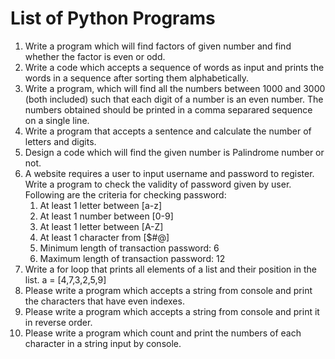# List of Python Programs

1. Write a program which will find factors of given number and find whether the factor is even or odd.
2. Write a code which accepts a sequence of words as input and prints the words in a sequence after sorting them alphabetically.
3. Write a program, which will find all the numbers between 1000 and 3000 (both included) such that each digit of a number is an even number. The numbers obtained should be printed in a comma separared sequence on a single line.
4. Write a program that accepts a sentence and calculate the number of letters and digits.
5. Design a code which will find the given number is Palindrome number or not.
6. A website requires a user to input username and password to register. Write a program to check the validity of password given by user. Following are the criteria for checking password:
    1. At least 1 letter between [a-z]
    2. At least 1 number between [0-9]
    3. At least 1 letter between [A-Z]
    4. At least 1 character from [$#@]
    5. Minimum length of transaction password: 6
    6. Maximum length of transaction password: 12
7. Write a for loop that prints all elements of a list and their position in the list. a = [4,7,3,2,5,9]
8. Please write a program which accepts a string from console and print the characters that have even indexes.
9. Please write a program which accepts a string from console and print it in reverse order.
10. Please write a program which count and print the numbers of each character in a string input by console.
